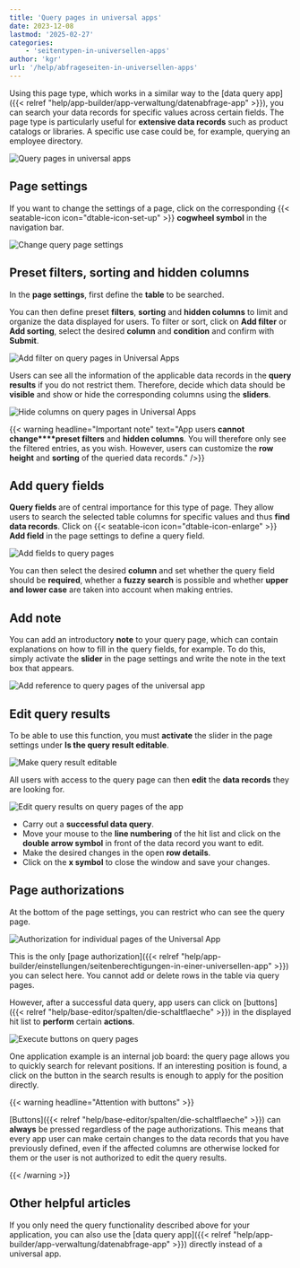 ```yaml
---
title: 'Query pages in universal apps'
date: 2023-12-08
lastmod: '2025-02-27'
categories:
    - 'seitentypen-in-universellen-apps'
author: 'kgr'
url: '/help/abfrageseiten-in-universellen-apps'
---
```


Using this page type, which works in a similar way to the [data query app]({{< relref "help/app-builder/app-verwaltung/datenabfrage-app" >}}), you can search your data records for specific values across certain fields. The page type is particularly useful for **extensive data records** such as product catalogs or libraries. A specific use case could be, for example, querying an employee directory.

![Query pages in universal apps](images/Abfrageseiten-in-Universellen-Apps.png)

## Page settings

If you want to change the settings of a page, click on the corresponding {{< seatable-icon icon="dtable-icon-set-up" >}} **cogwheel symbol** in the navigation bar.

![Change query page settings](images/Einstellungen-der-Abfrageseite-aendern.png)

## Preset filters, sorting and hidden columns

In the **page settings**, first define the **table** to be searched.

You can then define preset **filters**, **sorting** and **hidden columns** to limit and organize the data displayed for users. To filter or sort, click on **Add filter** or **Add sorting**, select the desired **column** and **condition** and confirm with **Submit**.

![Add filter on query pages in Universal Apps](images/Add-filter-on-query-pages-in-Universal-Apps.png)

Users can see all the information of the applicable data records in the **query results** if you do not restrict them. Therefore, decide which data should be **visible** and show or hide the corresponding columns using the **sliders**.

![Hide columns on query pages in Universal Apps](images/Hide-columns-on-query-pages-in-Universal-Apps.png)

{{< warning  headline="Important note"  text="App users **cannot change****preset filters** and **hidden columns**. You will therefore only see the filtered entries, as you wish. However, users can customize the **row height** and **sorting** of the queried data records." />}}

## Add query fields

**Query fields** are of central importance for this type of page. They allow users to search the selected table columns for specific values and thus **find data records**. Click on {{< seatable-icon icon="dtable-icon-enlarge" >}} **Add field** in the page settings to define a query field.

![Add fields to query pages](images/Felder-auf-Abfrageseiten-hinzufuegen.png)

You can then select the desired **column** and set whether the query field should be **required**, whether a **fuzzy search** is possible and whether **upper and lower case** are taken into account when making entries.

## Add note

You can add an introductory **note** to your query page, which can contain explanations on how to fill in the query fields, for example. To do this, simply activate the **slider** in the page settings and write the note in the text box that appears.

![Add reference to query pages of the universal app](images/Hinweis-auf-Abfrageseiten-der-Universellen-App-hinzufuegen.png)

## Edit query results

To be able to use this function, you must **activate** the slider in the page settings under **Is the query result editable**.

![Make query result editable](images/Abfrageergebnis-bearbeitbar-machen.png)

All users with access to the query page can then **edit** the **data records** they are looking for.

![Edit query results on query pages of the app](images/Abfrageergebnisse-bearbeiten-auf-Abfrageseiten-der-App.gif)

- Carry out a **successful data query**.
- Move your mouse to the **line numbering** of the hit list and click on the **double arrow symbol** in front of the data record you want to edit.
- Make the desired changes in the open **row details**.
- Click on the **x symbol** to close the window and save your changes.

## Page authorizations

At the bottom of the page settings, you can restrict who can see the query page.

![Authorization for individual pages of the Universal App](images/Berechtigung-fuer-individuelle-Seiten-der-Universellen-App.png)

This is the only [page authorization]({{< relref "help/app-builder/einstellungen/seitenberechtigungen-in-einer-universellen-app" >}}) you can select here. You cannot add or delete rows in the table via query pages.

However, after a successful data query, app users can click on [buttons]({{< relref "help/base-editor/spalten/die-schaltflaeche" >}}) in the displayed hit list to **perform** certain **actions**.

![Execute buttons on query pages](images/Schaltflaechen-auf-Abfrageseiten-ausfuehren.gif)

One application example is an internal job board: the query page allows you to quickly search for relevant positions. If an interesting position is found, a click on the button in the search results is enough to apply for the position directly.

{{< warning  headline="Attention with buttons" >}}

[Buttons]({{< relref "help/base-editor/spalten/die-schaltflaeche" >}}) can **always** be pressed regardless of the page authorizations. This means that every app user can make certain changes to the data records that you have previously defined, even if the affected columns are otherwise locked for them or the user is not authorized to edit the query results.

{{< /warning >}}

## Other helpful articles

If you only need the query functionality described above for your application, you can also use the [data query app]({{< relref "help/app-builder/app-verwaltung/datenabfrage-app" >}}) directly instead of a universal app.
